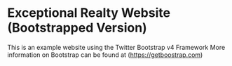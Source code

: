 # Exceptional Realty Website (Bootstrapped Version)

This is an example website using the Twitter Bootstrap v4 Framework
More information on Bootstrap can be found at (https://getboostrap.com)
